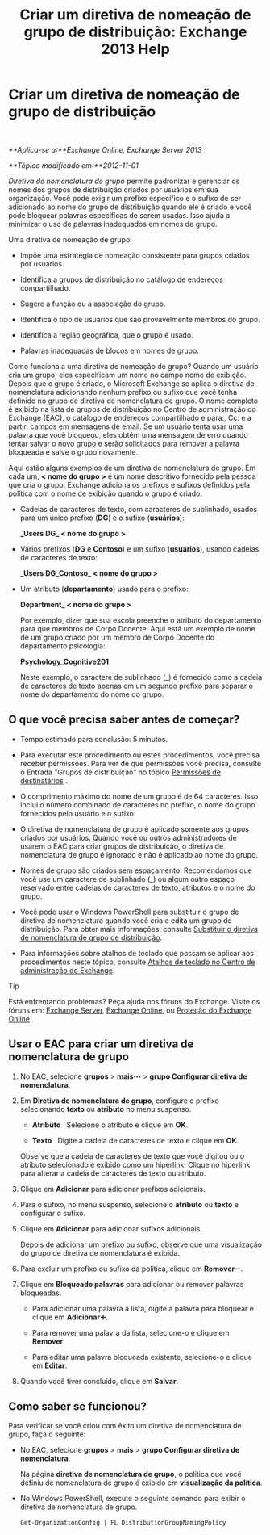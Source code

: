 ﻿---
title: 'Criar um diretiva de nomeação de grupo de distribuição: Exchange 2013 Help'
TOCTitle: Criar um diretiva de nomeação de grupo de distribuição
ms:assetid: b2ffb654-345d-4be1-be8e-83d28901373e
ms:mtpsurl: https://technet.microsoft.com/pt-br/library/JJ218693(v=EXCHG.150)
ms:contentKeyID: 50484812
ms.date: 05/22/2018
mtps_version: v=EXCHG.150
ms.translationtype: MT
---

# Criar um diretiva de nomeação de grupo de distribuição

 

_**Aplica-se a:**Exchange Online, Exchange Server 2013_

_**Tópico modificado em:**2012-11-01_

*Diretiva de nomenclatura de grupo* permite padronizar e gerenciar os nomes dos grupos de distribuição criados por usuários em sua organização. Você pode exigir um prefixo específico e o sufixo de ser adicionado ao nome do grupo de distribuição quando ele é criado e você pode bloquear palavras específicas de serem usadas. Isso ajuda a minimizar o uso de palavras inadequados em nomes de grupo.

Uma diretiva de nomeação de grupo:

  - Impõe uma estratégia de nomeação consistente para grupos criados por usuários.

  - Identifica a grupos de distribuição no catálogo de endereços compartilhado.

  - Sugere a função ou a associação do grupo.

  - Identifica o tipo de usuários que são provavelmente membros do grupo.

  - Identifica a região geográfica, que o grupo é usado.

  - Palavras inadequadas de blocos em nomes de grupo.

Como funciona a uma diretiva de nomeação de grupo? Quando um usuário cria um grupo, eles especificam um nome no campo nome de exibição. Depois que o grupo é criado, o Microsoft Exchange se aplica o diretiva de nomenclatura adicionando nenhum prefixo ou sufixo que você tenha definido no grupo de diretiva de nomenclatura de grupo. O nome completo é exibido na lista de grupos de distribuição no Centro de administração do Exchange (EAC), o catálogo de endereços compartilhado e para:, Cc: e a partir: campos em mensagens de email. Se um usuário tenta usar uma palavra que você bloqueou, eles obtém uma mensagem de erro quando tentar salvar o novo grupo e serão solicitados para remover a palavra bloqueada e salve o grupo novamente.

Aqui estão alguns exemplos de um diretiva de nomenclatura de grupo. Em cada um, **\< nome do grupo \>** é um nome descritivo fornecido pela pessoa que cria o grupo. Exchange adiciona os prefixos e sufixos definidos pela política com o nome de exibição quando o grupo é criado.

  - Cadeias de caracteres de texto, com caracteres de sublinhado, usados para um único prefixo (**DG**) e o sufixo (**usuários**):
    
    **\_Users DG\_ \< nome do grupo \>**

  - Vários prefixos (**DG** e **Contoso**) e um sufixo (**usuários**), usando cadeias de caracteres de texto:
    
    **\_Users DG\_Contoso\_ \< nome do grupo \>**

  - Um atributo (**departamento**) usado para o prefixo:
    
    **Department\_ \< nome do grupo \>**
    
    Por exemplo, dizer que sua escola preenche o atributo do departamento para que membros de Corpo Docente. Aqui está um exemplo de nome de um grupo criado por um membro de Corpo Docente do departamento psicologia:
    
    **Psychology\_Cognitive201**
    
    Neste exemplo, o caractere de sublinhado (\_) é fornecido como a cadeia de caracteres de texto apenas em um segundo prefixo para separar o nome do departamento do nome do grupo.

## O que você precisa saber antes de começar?

  - Tempo estimado para conclusão: 5 minutos.

  - Para executar este procedimento ou estes procedimentos, você precisa receber permissões. Para ver de que permissões você precisa, consulte o Entrada "Grupos de distribuição" no tópico [Permissões de destinatários](recipients-permissions-exchange-2013-help.md) .

  - O comprimento máximo do nome de um grupo é de 64 caracteres. Isso inclui o número combinado de caracteres no prefixo, o nome do grupo fornecidos pelo usuário e o sufixo.

  - O diretiva de nomenclatura de grupo é aplicado somente aos grupos criados por usuários. Quando você ou outros administradores de usarem o EAC para criar grupos de distribuição, o diretiva de nomenclatura de grupo é ignorado e não é aplicado ao nome do grupo.

  - Nomes de grupo são criados sem espaçamento. Recomendamos que você use um caractere de sublinhado (\_) ou algum outro espaço reservado entre cadeias de caracteres de texto, atributos e o nome do grupo.

  - Você pode usar o Windows PowerShell para substituir o grupo de diretiva de nomenclatura quando você cria e edita um grupo de distribuição. Para obter mais informações, consulte [Substituir o diretiva de nomenclatura de grupo de distribuição](override-the-distribution-group-naming-policy-exchange-2013-help.md).

  - Para informações sobre atalhos de teclado que possam se aplicar aos procedimentos neste tópico, consulte [Atalhos de teclado no Centro de administração do Exchange](keyboard-shortcuts-in-the-exchange-admin-center-exchange-online-protection-help.md).


> [!TIP]
> Está enfrentando problemas? Peça ajuda nos fóruns do Exchange. Visite os fóruns em: <A href="https://go.microsoft.com/fwlink/p/?linkid=60612">Exchange Server</A>, <A href="https://go.microsoft.com/fwlink/p/?linkid=267542">Exchange Online</A>, ou <A href="https://go.microsoft.com/fwlink/p/?linkid=285351">Proteção do Exchange Online</A>..



## Usar o EAC para criar um diretiva de nomenclatura de grupo

1.  No EAC, selecione **grupos** \> **mais**![Ícone Mais opções](images/JJ150550.5381819e-3b21-4873-8714-e9b956290b28(EXCHG.150).gif "Ícone Mais opções") \> **grupo Configurar diretiva de nomenclatura**.

2.  Em **Diretiva de nomenclatura de grupo**, configure o prefixo selecionando **texto** ou **atributo** no menu suspenso.
    
      - **Atributo**   Selecione o atributo e clique em **OK**.
    
      - **Texto**   Digite a cadeia de caracteres de texto e clique em **OK**.
    
    Observe que a cadeia de caracteres de texto que você digitou ou o atributo selecionado é exibido como um hiperlink. Clique no hiperlink para alterar a cadeia de caracteres de texto ou atributo.

3.  Clique em **Adicionar** para adicionar prefixos adicionais.

4.  Para o sufixo, no menu suspenso, selecione o **atributo** ou **texto** e configurar o sufixo.

5.  Clique em **Adicionar** para adicionar sufixos adicionais.
    
    Depois de adicionar um prefixo ou sufixo, observe que uma visualização do grupo de diretiva de nomenclatura é exibida.

6.  Para excluir um prefixo ou sufixo da política, clique em **Remover**![ícone Remover](images/JJ657492.479b6ced-8d64-4277-a725-f17fea202b28(EXCHG.150).gif "ícone Remover").

7.  Clique em **Bloqueado palavras** para adicionar ou remover palavras bloqueadas.
    
      - Para adicionar uma palavra à lista, digite a palavra para bloquear e clique em **Adicionar**![Ícone Adicionar](images/JJ218640.c1e75329-d6d7-4073-a27d-498590bbb558(EXCHG.150).gif "Ícone Adicionar").
    
      - Para remover uma palavra da lista, selecione-o e clique em **Remover**.
    
      - Para editar uma palavra bloqueada existente, selecione-o e clique em **Editar**.

8.  Quando você tiver concluído, clique em **Salvar**.

## Como saber se funcionou?

Para verificar se você criou com êxito um diretiva de nomenclatura de grupo, faça o seguinte:

  - No EAC, selecione **grupos** \> **mais** \> **grupo Configurar diretiva de nomenclatura**.
    
    Na página **diretiva de nomenclatura de grupo**, o política que você definiu de nomenclatura de grupo é exibido em **visualização da política**.

  - No Windows PowerShell, execute o seguinte comando para exibir o diretiva de nomenclatura de grupo.
    
        Get-OrganizationConfig | FL DistributionGroupNamingPolicy

